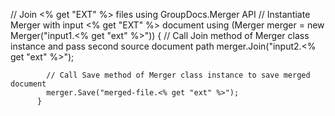 // Join <% get "EXT" %> files using GroupDocs.Merger API
        // Instantiate Merger with input <% get "EXT" %> document
        using (Merger merger = new Merger("input1.<% get "ext" %>"))
          {
            // Call Join method of Merger class instance and pass second source document path
            merger.Join("input2.<% get "ext" %>");
    
            // Call Save method of Merger class instance to save merged document
            merger.Save("merged-file.<% get "ext" %>");
          }